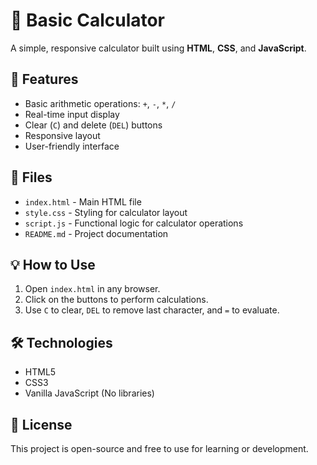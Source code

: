 # 🧮 Basic Calculator

A simple, responsive calculator built using **HTML**, **CSS**, and **JavaScript**.

## 🚀 Features

- Basic arithmetic operations: `+`, `-`, `*`, `/`
- Real-time input display
- Clear (`C`) and delete (`DEL`) buttons
- Responsive layout
- User-friendly interface

## 📂 Files

- `index.html` - Main HTML file
- `style.css` - Styling for calculator layout
- `script.js` - Functional logic for calculator operations
- `README.md` - Project documentation

## 💡 How to Use

1. Open `index.html` in any browser.
2. Click on the buttons to perform calculations.
3. Use `C` to clear, `DEL` to remove last character, and `=` to evaluate.

## 🛠 Technologies

- HTML5
- CSS3
- Vanilla JavaScript (No libraries)

## 📜 License

This project is open-source and free to use for learning or development.
